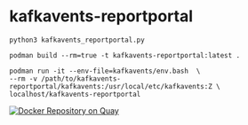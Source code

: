 # kafkavents-reportportal
```
python3 kafkavents_reportportal.py

podman build --rm=true -t kafkavents-reportportal:latest .

podman run -it --env-file=kafkavents/env.bash  \
--rm -v /path/to/kafkavents-reportportal/kafkavents:/usr/local/etc/kafkavents:Z \
localhost/kafkavents-reportportal
```

[![Docker Repository on Quay](https://quay.io/repository/loadtheaccumulator/kafkavents-reportportal/status "Docker Repository on Quay")](https://quay.io/repository/loadtheaccumulator/kafkavents-reportportal)

